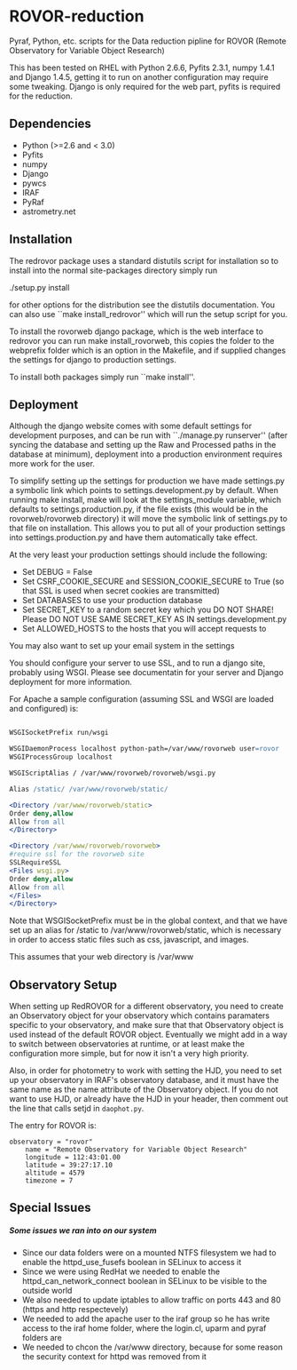 ROVOR-reduction
===============

Pyraf, Python, etc. scripts for the Data reduction pipline for ROVOR (Remote Observatory for Variable Object Research)


This has been tested on RHEL with Python 2.6.6, Pyfits 2.3.1, numpy 1.4.1 and Django 1.4.5, getting it to run on another configuration
may require some tweaking. Django is only required for the web part, pyfits is required for the reduction.

Dependencies
------------

* Python  (>=2.6 and < 3.0)
* Pyfits 
* numpy  
* Django 
* pywcs 
* IRAF
* PyRaf
* astrometry.net


Installation
------------

The redrovor package uses a standard distutils script for installation
so to install into the normal site-packages directory simply run

./setup.py install

for other options for the distribution see the distutils documentation. You can
also use ``make install_redrovor'' which will run the setup script for you.

To install the rovorweb django package, which is the web interface to redrovor
you can run make install_rovorweb, this copies the folder to the webprefix folder which is an option in the Makefile, and if supplied changes the settings for django to production settings.

To install both packages simply run ``make install''.

Deployment
----------

Although the django website comes with some default settings for development purposes, and can be run with ``./manage.py runserver'' (after syncing the database and setting up the Raw and Processed paths in the database at minimum), deployment into a production environment requires more work for the user.

To simplify setting up the settings for production we have made settings.py a symbolic link which points to settings.development.py by default. When running make install, make will look at the settings_module variable, which defaults to settings.production.py, if the file exists (this would be in the rovorweb/rovorweb directory) it will move the symbolic link of settings.py to that file on installation. This allows you to put all of your production settings into settings.production.py and have them automatically take effect.

At the very least your production settings should include the following:
* Set DEBUG = False
* Set CSRF_COOKIE_SECURE and SESSION_COOKIE_SECURE to True (so that SSL is used when secret cookies are transmitted)
* Set DATABASES to use your production database
* Set SECRET_KEY to a random secret key which you DO NOT SHARE! Please DO NOT USE SAME SECRET_KEY AS IN settings.development.py
* Set ALLOWED_HOSTS to the hosts that you will accept requests to

You may also want to set up your email system in the settings

You should configure your server to use SSL, and to run a django site, probably using WSGI. Please see documentatin for your server
and Django deployment for more information.

For Apache a sample configuration (assuming SSL and WSGI are loaded and configured) is:
```apache

WSGISocketPrefix run/wsgi

WSGIDaemonProcess localhost python-path=/var/www/rovorweb user=rovor
WSGIProcessGroup localhost

WSGIScriptAlias / /var/www/rovorweb/rovorweb/wsgi.py

Alias /static/ /var/www/rovorweb/static/

<Directory /var/www/rovorweb/static>
Order deny,allow
Allow from all
</Directory>

<Directory /var/www/rovorweb/rovorweb>
#require ssl for the rovorweb site
SSLRequireSSL  
<Files wsgi.py>
Order deny,allow
Allow from all
</Files>
</Directory>
```

Note that WSGISocketPrefix must be in the global context, and that we have set
up an alias for /static to /var/www/rovorweb/static, which is necessary in order to access static files such as css, javascript, and images. 

This assumes that your web directory is /var/www

Observatory Setup
-----------------

When setting up RedROVOR for a different observatory, you need to create an Observatory object for your observatory which contains paramaters
specific to your observatory, and make sure that that Observatory object is used instead of the default ROVOR object. Eventually we might add in
a way to switch between observatories at runtime, or at least make the configuration more simple, but for now it isn't a very high priority.

Also, in order for photometry to work with setting the HJD, you need to set up your observatory in IRAF's observatory database, and it must have the same
name as the name attribute of the Observatory object. If you do not want to use HJD, or already have the HJD in your header, then comment out the line that 
calls setjd in `daophot.py`.

The entry for ROVOR is:
```
observatory = "rovor"
    name = "Remote Observatory for Variable Object Research"
    longitude = 112:43:01.00
    latitude = 39:27:17.10
    altitude = 4579
    timezone = 7
```

Special Issues
-------------

##### Some issues we ran into on our system #####

* Since our data folders were on a mounted NTFS filesystem we had to enable the httpd_use_fusefs boolean in SELinux to access it
* Since we were using RedHat we needed to enable the httpd_can_network_connect boolean in SELinux to be visible to the outside world
* We also needed to update iptables to allow traffic on ports 443 and 80 (https and http respectevely)
* We needed to add the apache user to the iraf group so he has write access to the iraf home folder, where the login.cl, uparm and pyraf folders are
* We needed to chcon the /var/www directory, because for some reason the security context for httpd was removed from it


